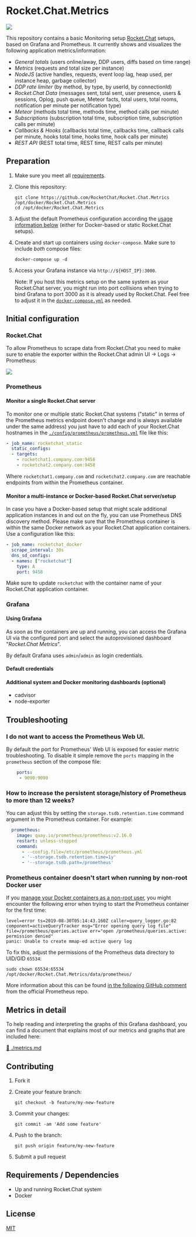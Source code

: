 # Rocket.Chat.Metrics

![](https://i.imgur.com/EatD1VO.png)

This repository contains a basic Monitoring setup [Rocket.Chat](https://github.com/RocketChat/Rocket.Chat) setups, based on Grafana and Prometheus. It currently shows and visualizes the following application metrics/information:

- _General totals_ (users online/away, DDP users, diffs based on time range)
- _Metrics_ (requests and total size per instance)
- _NodeJS_ (active handles, requests, event loop lag, heap used, per instance heap, garbage collector)
- _DDP rate limiter_ (by method, by type, by userId, by connectionId)
- _Rocket.Chat Data_ (messages sent, total sent, user presence, users & sessions, Oplog, push queue, Meteor facts, total users, total rooms, notification per minute per notification type)
- _Meteor_ (methods total time, methods time, method calls per minute)
- _Subscriptions_ (subscription total time, subscription time, subscription calls per minute)
- _Callbacks & Hooks_ (callbacks total time, callbacks time, callback calls per minute, hooks total time, hooks time, hook calls per minute)
- _REST API_ (REST total time, REST time, REST calls per minute)

## Preparation

1. Make sure you meet all [requirements](#requirements--dependencies).

2. Clone this repository:

    ```shell
    git clone https://github.com/RocketChat/Rocket.Chat.Metrics /opt/docker/Rocket.Chat.Metrics
    cd /opt/docker/Rocket.Chat.Metrics
    ```

3. Adjust the default Prometheus configuration according the [usage information below](#prometheus) (either for Docker-based or static Rocket.Chat setups).

4. Create and start up containers using `docker-compose`. Make sure to include *both* compose files:

    ```shell
    docker-compose up -d
    ```

5. Access your Grafana instance via `http://${HOST_IP}:3000`.

    Note: If you host this metrics setup on the same system as your Rocket.Chat server, you might run into port collisions when trying to bind Grafana to port 3000 as it is already used by Rocket.Chat. Feel free to adjust it in the [`docker-compose.yml`](./docker-compose.yml) as needed.

## Initial configuration

### Rocket.Chat

To allow Prometheus to scrape data from Rocket.Chat you need to make sure to enable the exporter within the Rocket.Chat admin UI → Logs → Prometheus:

![](https://i.imgur.com/b5zJOLB.png)

### Prometheus

#### Monitor a single Rocket.Chat server

To monitor one or multiple static Rocket.Chat systems ("static" in terms of the Prometheus metrics endpoint doesn't change and is always available under the same address) you just have to add each of your Rocket.Chat hostnames in the [`./config/prometheus/prometheus.yml`](config/prometheus/prometheus.yml) file like this:

```yaml
- job_name: rocketchat_static
  static_configs:
  - targets:
    - rocketchat1.company.com:9458
    - rocketchat2.company.com:9458
```

Where `rocketchat1.company.com` and `rocketchat2.company.com` are reachable endpoints from within the Prometheus container.

#### Monitor a multi-instance or Docker-based Rocket.Chat server/setup

In case you have a Docker-based setup that might scale additional application instances in and out on the fly, you can use Prometheus DNS discovery method. Please make sure that the Prometheus container is within the same Docker network as your Rocket.Chat application containers. Use a configuration like this:

```yaml
- job_name: rocketchat_docker
  scrape_interval: 30s
  dns_sd_configs:
  - names: ["rocketchat"]
    type: A
    port: 9458
```

Make sure to update `rocketchat` with the container name of your Rocket.Chat application container.

### Grafana

#### Using Grafana

As soon as the containers are up and running, you can access the Grafana UI via the configured port and select the autoprovisioned dashboard "_Rocket.Chat Metrics_".

By default Grafana uses `admin`/`admin` as login credentials.

#### Default credentials

#### Additional system and Docker monitoring dashboards (optional)

- cadvisor
- node-exporter

## Troubleshooting

### I do not want to access the Prometheus Web UI.

By default the port for Prometheus' Web UI is exposed for easier metric troubleshooting. To disable it simple remove the `ports` mapping in the `prometheus` section of the compose file:

```yaml
    ports:
     - 9090:9090
```

### How to increase the persistent storage/history of Prometheus to more than 12 weeks?

You can adjust this by setting the `storage.tsdb.retention.time` command argument in the Prometheus container. For example:

```yaml
  prometheus:
    image: quay.io/prometheus/prometheus:v2.16.0
    restart: unless-stopped
    command:
      - --config.file=/etc/prometheus/prometheus.yml
      - '--storage.tsdb.retention.time=1y'
      - '--storage.tsdb.path=/prometheus'
```

### Prometheus container doesn't start when running by non-root Docker user

If you [manage your Docker containers as a non-root user](https://docs.docker.com/engine/install/linux-postinstall/#manage-docker-as-a-non-root-user), you might encounter the following error when trying to start the Prometheus container for the first time:

```
level=error ts=2019-08-30T05:14:43.160Z caller=query_logger.go:82 component=activeQueryTracker msg="Error opening query log file" file=/prometheus/queries.active err="open /prometheus/queries.active: permission denied"
panic: Unable to create mmap-ed active query log
```

To fix this, adjust the permissions of the Prometheus data directory to UID/GID `65534`:

```shell
sudo chown 65534:65534 /opt/docker/Rocket.Chat.Metrics/data/prometheus/
```

More information about this can be found [in the following GitHub comment](https://github.com/prometheus/prometheus/issues/5976#issuecomment-532942295) from the official Prometheus repo.

## Metrics in detail

To help reading and interpreting the graphs of this Grafana dashboard, you can find a document that explains most of our metrics and graphs that are included here:

[📒 ./metrics.md](./metrics.md)

## Contributing

1. Fork it
2. Create your feature branch:

    ```shell
    git checkout -b feature/my-new-feature
    ```

3. Commit your changes:

    ```shell
    git commit -am 'Add some feature'
    ```

4. Push to the branch:

    ```shell
    git push origin feature/my-new-feature
    ```

5. Submit a pull request

## Requirements / Dependencies

* Up and running Rocket.Chat system
* Docker

## License

[MIT](LICENSE)

<!-- TODO -->

